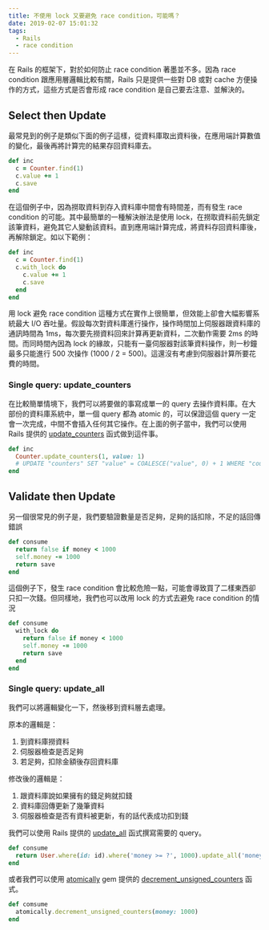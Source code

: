```yaml
---
title: 不使用 lock 又要避免 race condition，可能嗎？
date: 2019-02-07 15:01:32
tags:
  - Rails
  - race condition
---
```


在 Rails 的框架下，對於如何防止 race condition 著墨並不多。因為 race condition 跟應用層邏輯比較有關，Rails 只是提供一些對 DB 或對 cache 方便操作的方式，這些方式是否會形成 race condition 是自己要去注意、並解決的。

## Select then Update

最常見到的例子是類似下面的例子這樣，從資料庫取出資料後，在應用端計算數值的變化，最後再將計算完的結果存回資料庫去。

```rb
def inc
  c = Counter.find(1)
  c.value += 1
  c.save
end
```

在這個例子中，因為撈取資料到存入資料庫中間會有時間差，而有發生 race condition 的可能。其中最簡單的一種解決辦法是使用 lock，在撈取資料前先鎖定該筆資料，避免其它人變動該資料。直到應用端計算完成，將資料存回資料庫後，再解除鎖定。如以下範例：

```rb
def inc
  c = Counter.find(1)
  c.with_lock do
    c.value += 1
    c.save
  end
end
```

用 lock 避免 race condition 這種方式在實作上很簡單，但效能上卻會大幅影響系統最大 I/O 吞吐量。假設每次對資料庫進行操作，操作時間加上伺服器跟資料庫的通訊時間為 1ms，每次要先撈資料回來計算再更新資料，二次動作需要 2ms 的時間。而同時間內因為 lock 的緣故，只能有一臺伺服器對該筆資料操作，則一秒鐘最多只能進行 500 次操作 (1000 / 2 = 500)。這還沒有考慮到伺服器計算所要花費的時間。

### Single query: update_counters

在比較簡單情境下，我們可以將要做的事寫成單一的 query 去操作資料庫。在大部份的資料庫系統中，單一個 query 都為 atomic 的，可以保證這個 query 一定會一次完成，中間不會插入任何其它操作。在上面的例子當中，我們可以使用 Rails 提供的 [update_counters](https://api.rubyonrails.org/classes/ActiveRecord/CounterCache/ClassMethods.html#method-i-update_counters) 函式做到這件事。

```rb
def inc
  Counter.update_counters(1, value: 1)
  # UPDATE "counters" SET "value" = COALESCE("value", 0) + 1 WHERE "counters"."id" = 1
end
```

## Validate then Update

另一個很常見的例子是，我們要驗證數量是否足夠，足夠的話扣除，不足的話回傳錯誤

```rb
def consume
  return false if money < 1000
  self.money -= 1000
  return save
end
```

這個例子下，發生 race condition 會比較危險一點，可能會導致買了二樣東西卻只扣一次錢。但同樣地，我們也可以改用 lock 的方式去避免 race condition 的情況

```rb
def consume
  with_lock do
    return false if money < 1000
    self.money -= 1000
    return save
  end
end
```

### Single query: update_all

我們可以將邏輯變化一下，然後移到資料層去處理。

原本的邏輯是：
1. 到資料庫撈資料
2. 伺服器檢查是否足夠
3. 若足夠，扣除金額後存回資料庫

修改後的邏輯是：
1. 跟資料庫說如果擁有的錢足夠就扣錢
2. 資料庫回傳更新了幾筆資料
3. 伺服器檢查是否有資料被更新，有的話代表成功扣到錢

我們可以使用 Rails 提供的 [update_all](https://api.rubyonrails.org/classes/ActiveRecord/Relation.html#method-i-update_all) 函式撰寫需要的 query。
```rb
def consume
  return User.where(id: id).where('money >= ?', 1000).update_all('money = money - ?', 1000) == 1
end
```

或者我們可以使用 [atomically](https://github.com/khiav223577/atomically) gem 提供的 [decrement_unsigned_counters](https://github.com/khiav223577/atomically#decrement_unsigned_counters-counters) 函式。
```rb
def comsume
  atomically.decrement_unsigned_counters(money: 1000)
end
```

